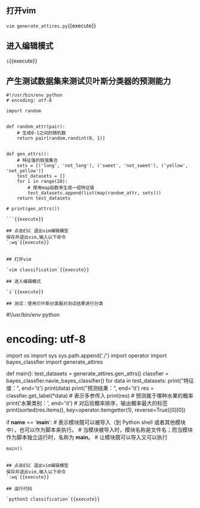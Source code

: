 ## 打开vim

`vim generate_attires.py`{{execute}}

## 进入编辑模式

`i`{{execute}}

## 产生测试数据集来测试贝叶斯分类器的预测能力
```
#!/usr/bin/env python
# encoding: utf-8

import random


def random_attr(pair):
    # 生成0-1之间的随机数
    return pair[random.randint(0, 1)]


def gen_attrs():
    # 特征值的取值集合
    sets = [('long', 'not_long'), ('sweet', 'not_sweet'), ('yellow', 'not_yellow')]
    test_datasets = []
    for i in range(20):
        # 使用map函数来生成一组特征值
        test_datasets.append(list(map(random_attr, sets)))
    return test_datasets

# print(gen_attrs())

```{{execute}}

## 点击ESC 退出vim编辑模型
保存并退出vim,输入以下命令 
`:wq`{{execute}}


## 打开vim

`vim classification`{{execute}}

## 进入编辑模式

`i`{{execute}}

## 测试：使用贝叶斯分类器对测试结果进行分类
```
#!/usr/bin/env python
# encoding: utf-8
import os
import sys
sys.path.append('./')
import operator
import bayes_classfier
import generate_attires


def main():
    test_datasets = generate_attires.gen_attrs()
    classfier = bayes_classfier.navie_bayes_classifier()
    for data in test_datasets:
        print("特征值：", end='\t')
        print(data)
        print("预测结果：", end='\t')
        res = classfier.get_label(*data)  # 表示多参传入
        print(res)  # 预测属于哪种水果的概率
        print('水果类别：', end='\t')
        # 对后验概率排序，输出概率最大的标签
        print(sorted(res.items(), key=operator.itemgetter(1), reverse=True)[0][0])


if __name__ == '__main__':
    # 表示模块既可以被导入（到 Python shell 或者其他模块中），也可以作为脚本来执行。
    # 当模块被导入时，模块名称是文件名；而当模块作为脚本独立运行时，名称为 __main__。
    # 让模块既可以导入又可以执行

    main()

```{{execute}}

## 点击ESC 退出vim编辑模型
保存并退出vim,输入以下命令 
`:wq`{{execute}}

## 运行代码

`python3 classification`{{execute}}
